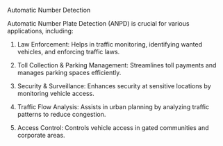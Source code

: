 Automatic Number Detection 


Automatic Number Plate Detection (ANPD) is crucial for various applications, including:

1. Law Enforcement: Helps in traffic monitoring, identifying wanted vehicles, and enforcing traffic laws.

2. Toll Collection & Parking Management: Streamlines toll payments and manages parking spaces efficiently.

3. Security & Surveillance: Enhances security at sensitive locations by monitoring vehicle access.

4. Traffic Flow Analysis: Assists in urban planning by analyzing traffic patterns to reduce congestion.

5. Access Control: Controls vehicle access in gated communities and corporate areas.